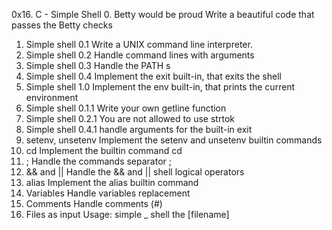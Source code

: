 0x16. C - Simple Shell
0. Betty would be proud
Write a beautiful code that passes the Betty checks
1. Simple shell 0.1
Write a UNIX command line interpreter.
2. Simple shell 0.2
Handle command lines with arguments
3. Simple shell 0.3
Handle the PATH s
4. Simple shell 0.4
Implement the exit built-in, that exits the shell
5. Simple shell 1.0
Implement the env built-in, that prints the current environment
6. Simple shell 0.1.1
Write your own getline function
7. Simple shell 0.2.1
You are not allowed to use strtok
8. Simple shell 0.4.1
handle arguments for the built-in exit
9. setenv, unsetenv
Implement the setenv and unsetenv builtin commands
10. cd
Implement the builtin command cd
11. ;
Handle the commands separator ;
12. && and ||
Handle the && and || shell logical operators
13. alias
Implement the alias builtin command
14. Variables
Handle variables replacement
15. Comments
Handle comments (#)
16. Files as input
Usage: simple _ shell the [filename]
